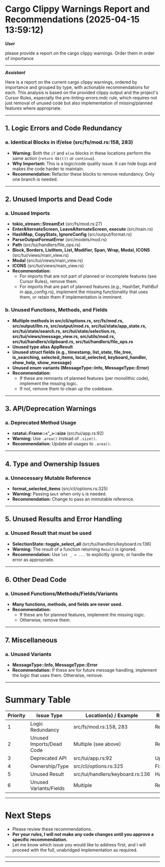 <!-- Generated by SpecStory -->

# Cargo Clippy Warnings Report and Recommendations (2025-04-15 13:59:12)

_**User**_

please provide a report on the cargo clippy warnings. Order them in order of importance

---

_**Assistant**_

Here is a report on the current cargo clippy warnings, ordered by importance and grouped by type, with actionable recommendations for each. This analysis is based on the provided clippy output and the project's Cursor Rules, especially the pre-linting-errors.mdc rule, which requires not just removal of unused code but also implementation of missing/planned features where appropriate.

---

## 1. **Logic Errors and Code Redundancy**

### a. Identical Blocks in if/else (src/fs/mod.rs:158, 283)
- **Warning:** Both the `if` and `else` blocks in these locations perform the same action (`return Ok(())` or `continue`).
- **Why Important:** This is a logic/code quality issue. It can hide bugs and makes the code harder to maintain.
- **Recommendation:** Refactor these blocks to remove redundancy. Only one branch is needed.

---

## 2. **Unused Imports and Dead Code**

### a. Unused Imports
- **tokio_stream::StreamExt** (src/fs/mod.rs:27)
- **EnterAlternateScreen, LeaveAlternateScreen, execute** (src/main.rs)
- **HashMap, CopyStats, IgnoreConfig** (src/output/format.rs)
- **ParseOutputFormatError** (src/models/mod.rs)
- **Path** (src/tui/handlers/file_ops.rs)
- **Block, Borders, ListItem, List, Modifier, Span, Wrap, Modal, ICONS** (src/tui/views/main_view.rs)
- **Modal** (src/tui/views/main_view.rs)
- **ICONS** (src/tui/views/main_view.rs)
- **Recommendation:** 
  - For imports that are not part of planned or incomplete features (see Cursor Rules), remove them.
  - For imports that are part of planned features (e.g., HashSet, PathBuf in app_config.rs), implement the missing functionality that uses them, or retain them if implementation is imminent.

### b. Unused Functions, Methods, and Fields
- **Multiple methods in src/cli/options.rs, src/fs/mod.rs, src/output/llm.rs, src/output/mod.rs, src/tui/state/app_state.rs, src/tui/state/search.rs, src/tui/state/selection.rs, src/tui/views/message_view.rs, src/utils/mod.rs, src/tui/handlers/clipboard.rs, src/tui/handlers/file_ops.rs**
- **Unused type alias AppResult**
- **Unused struct fields (e.g., timestamp, list_state, file_tree, is_searching, selected_items, local_selected, keyboard_handler, show_help, show_message)**
- **Unused enum variants (MessageType::Info, MessageType::Error)**
- **Recommendation:** 
  - If these are remnants of planned features (per monolithic code), implement the missing logic.
  - If not, remove them to clean up the codebase.

---

## 3. **API/Deprecation Warnings**

### a. Deprecated Method Usage
- **ratatui::Frame::<'_>::size** (src/tui/app.rs:92)
- **Warning:** Use `.area()` instead of `.size()`.
- **Recommendation:** Update all usages to `.area()`.

---

## 4. **Type and Ownership Issues**

### a. Unnecessary Mutable Reference
- **format_selected_items** (src/cli/options.rs:325)
- **Warning:** Passing `&mut` when only `&` is needed.
- **Recommendation:** Change to pass an immutable reference.

---

## 5. **Unused Results and Error Handling**

### a. Unused Result that must be used
- **SelectionState::toggle_select_all** (src/tui/handlers/keyboard.rs:136)
- **Warning:** The result of a function returning `Result` is ignored.
- **Recommendation:** Use `let _ = ...` to explicitly ignore, or handle the error as appropriate.

---

## 6. **Other Dead Code**

### a. Unused Functions/Methods/Fields/Variants
- **Many functions, methods, and fields are never used.**
- **Recommendation:** 
  - If these are for planned features, implement the missing logic.
  - Otherwise, remove them.

---

## 7. **Miscellaneous**

### a. Unused Variants
- **MessageType::Info, MessageType::Error**
- **Recommendation:** If these are for future message handling, implement the logic that uses them. Otherwise, remove.

---

# Summary Table

| Priority | Issue Type                | Location(s) / Example                | Recommendation |
|----------|--------------------------|--------------------------------------|---------------|
| 1        | Logic Redundancy          | src/fs/mod.rs:158, 283               | Refactor      |
| 2        | Unused Imports/Dead Code  | Multiple (see above)                 | Remove/Implement |
| 3        | Deprecated API            | src/tui/app.rs:92                    | Update usage  |
| 4        | Ownership/Type            | src/cli/options.rs:325               | Fix reference |
| 5        | Unused Result             | src/tui/handlers/keyboard.rs:136     | Handle result |
| 6        | Unused Variants/Fields    | Multiple                             | Remove/Implement |

---

# Next Steps

- Please review these recommendations.  
- **Per your rules, I will not make any code changes until you approve a specific recommendation.**  
- Let me know which issue you would like to address first, and I will proceed with the full, unabridged implementation as required.

---



---

